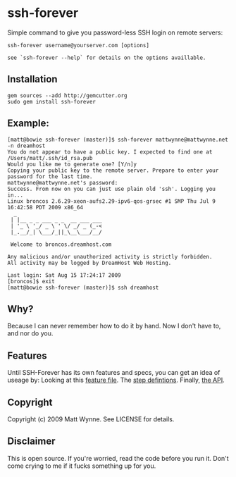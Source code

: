 # ssh-forever

Simple command to give you password-less SSH login on remote servers:

    ssh-forever username@yourserver.com [options]
    
    see `ssh-forever --help` for details on the options availlable.

## Installation

    gem sources --add http://gemcutter.org
    sudo gem install ssh-forever

## Example:

    [matt@bowie ssh-forever (master)]$ ssh-forever mattwynne@mattwynne.net -n dreamhost
    You do not appear to have a public key. I expected to find one at /Users/matt/.ssh/id_rsa.pub
    Would you like me to generate one? [Y/n]y
    Copying your public key to the remote server. Prepare to enter your password for the last time.
    mattwynne@mattwynne.net's password:
    Success. From now on you can just use plain old 'ssh'. Logging you in...
    Linux broncos 2.6.29-xeon-aufs2.29-ipv6-qos-grsec #1 SMP Thu Jul 9 16:42:58 PDT 2009 x86_64
      _
     | |__ _ _ ___ _ _  __ ___ ___
     | '_ \ '_/ _ \ ' \/ _/ _ (_-<
     |_.__/_| \___/_||_\__\___/__/

     Welcome to broncos.dreamhost.com

    Any malicious and/or unauthorized activity is strictly forbidden.
    All activity may be logged by DreamHost Web Hosting.

    Last login: Sat Aug 15 17:24:17 2009
    [broncos]$ exit
    [matt@bowie ssh-forever (master)]$ ssh dreamhost

## Why?

Because I can never remember how to do it by hand. Now I don't have to, and nor do you.

## Features

Until SSH-Forever has its own features and specs, you can get an idea of useage by:
Looking at this [feature file][0]. The [step defintions][1].  Finally, [the API][2].

[0]: https://github.com/hedgehog/cucumber-nagios/blob/aruba_ssh/features/ssh.feature
[1]: https://github.com/hedgehog/cucumber-nagios/blob/aruba_ssh/lib/cuken/cucumber/ssh.rb
[2]: https://github.com/hedgehog/cucumber-nagios/blob/aruba_ssh/lib/cuken/api/ssh.rb
## Copyright

Copyright (c) 2009 Matt Wynne. See LICENSE for details.

## Disclaimer

This is open source. If you're worried, read the code before you run it. Don't come crying to me if it fucks something up for you.